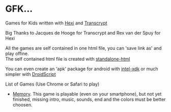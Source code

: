
# GFK...  

Games for Kids written with [Hexi](https://github.com/kittykatattack/hexi) and [Transcrypt](http://transcrypt.org/)  

Big Thanks to Jacques de Hooge for Transcrypt and Rex van der Spuy for Hexi

All the games are self contained in one html file, you can 'save link as' and play offine.   
The self contained html file is created with [standalone-html](https://github.com/jgm/standalone-html)

You can even create an 'apk' package for android with [intel-xdk](https://software.intel.com/fr-fr/intel-xdk) or much simpler with [DroidScript](http://droidscript.org/)

List of Games (Use Chrome or Safari to play)    

* [Memory](https://rawgit.com/artyprog/GFK/master/halloffame/memory.html). This game is playable (even on your smartphone), but not yet    finished, missing intro, music, sounds, end and the colors must be better choosen.  





